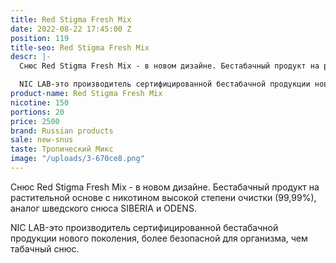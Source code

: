 ```yaml
---
title: Red Stigma Fresh Mix
date: 2022-08-22 17:45:00 Z
position: 119
title-seo: Red Stigma Fresh Mix
descr: |-
  Снюс Red Stigma Fresh Mix - в новом дизайне. Бестабачный продукт на растительной основе с никотином высокой степени очистки (99,99%), аналог шведского снюса SIBERIA и ODENS.

  NIC LAB-это производитель сертифицированной бестабачной продукции нового поколения, более безопасной для организма, чем табачный снюс.
product-name: Red Stigma Fresh Mix
nicotine: 150
portions: 20
price: 2500
brand: Russian products
sale: new-snus
taste: Тропический Микс
image: "/uploads/3-670ce8.png"
---
```


Снюс Red Stigma Fresh Mix - в новом дизайне. Бестабачный продукт на растительной основе с никотином высокой степени очистки (99,99%), аналог шведского снюса SIBERIA и ODENS.

NIC LAB-это производитель сертифицированной бестабачной продукции нового поколения, более безопасной для организма, чем табачный снюс.
